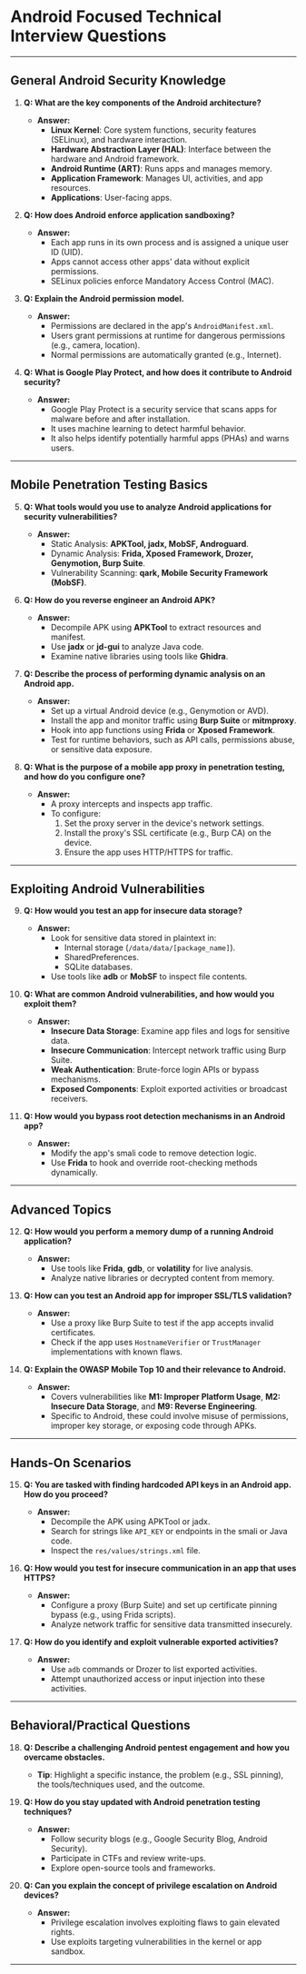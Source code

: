 # Android Focused Technical Interview Questions

---

## **General Android Security Knowledge**
1. **Q: What are the key components of the Android architecture?**
   - **Answer:**
     - **Linux Kernel**: Core system functions, security features (SELinux), and hardware interaction.
     - **Hardware Abstraction Layer (HAL)**: Interface between the hardware and Android framework.
     - **Android Runtime (ART)**: Runs apps and manages memory.
     - **Application Framework**: Manages UI, activities, and app resources.
     - **Applications**: User-facing apps.

2. **Q: How does Android enforce application sandboxing?**
   - **Answer:**
     - Each app runs in its own process and is assigned a unique user ID (UID).
     - Apps cannot access other apps' data without explicit permissions.
     - SELinux policies enforce Mandatory Access Control (MAC).

3. **Q: Explain the Android permission model.**
   - **Answer:**
     - Permissions are declared in the app's `AndroidManifest.xml`.
     - Users grant permissions at runtime for dangerous permissions (e.g., camera, location).
     - Normal permissions are automatically granted (e.g., Internet).

4. **Q: What is Google Play Protect, and how does it contribute to Android security?**
   - **Answer:**
     - Google Play Protect is a security service that scans apps for malware before and after installation.
     - It uses machine learning to detect harmful behavior.
     - It also helps identify potentially harmful apps (PHAs) and warns users.

---

## **Mobile Penetration Testing Basics**
5. **Q: What tools would you use to analyze Android applications for security vulnerabilities?**
   - **Answer:**
     - Static Analysis: **APKTool, jadx, MobSF, Androguard**.
     - Dynamic Analysis: **Frida, Xposed Framework, Drozer, Genymotion, Burp Suite**.
     - Vulnerability Scanning: **qark, Mobile Security Framework (MobSF)**.

6. **Q: How do you reverse engineer an Android APK?**
   - **Answer:**
     - Decompile APK using **APKTool** to extract resources and manifest.
     - Use **jadx** or **jd-gui** to analyze Java code.
     - Examine native libraries using tools like **Ghidra**.

7. **Q: Describe the process of performing dynamic analysis on an Android app.**
   - **Answer:**
     - Set up a virtual Android device (e.g., Genymotion or AVD).
     - Install the app and monitor traffic using **Burp Suite** or **mitmproxy**.
     - Hook into app functions using **Frida** or **Xposed Framework**.
     - Test for runtime behaviors, such as API calls, permissions abuse, or sensitive data exposure.

8. **Q: What is the purpose of a mobile app proxy in penetration testing, and how do you configure one?**
   - **Answer:**
     - A proxy intercepts and inspects app traffic.
     - To configure:
       1. Set the proxy server in the device's network settings.
       2. Install the proxy's SSL certificate (e.g., Burp CA) on the device.
       3. Ensure the app uses HTTP/HTTPS for traffic.

---

## **Exploiting Android Vulnerabilities**
9. **Q: How would you test an app for insecure data storage?**
   - **Answer:**
     - Look for sensitive data stored in plaintext in:
       - Internal storage (`/data/data/[package_name]`).
       - SharedPreferences.
       - SQLite databases.
     - Use tools like **adb** or **MobSF** to inspect file contents.

10. **Q: What are common Android vulnerabilities, and how would you exploit them?**
    - **Answer:**
      - **Insecure Data Storage**: Examine app files and logs for sensitive data.
      - **Insecure Communication**: Intercept network traffic using Burp Suite.
      - **Weak Authentication**: Brute-force login APIs or bypass mechanisms.
      - **Exposed Components**: Exploit exported activities or broadcast receivers.

11. **Q: How would you bypass root detection mechanisms in an Android app?**
    - **Answer:**
      - Modify the app's smali code to remove detection logic.
      - Use **Frida** to hook and override root-checking methods dynamically.

---

## **Advanced Topics**
12. **Q: How would you perform a memory dump of a running Android application?**
    - **Answer:**
      - Use tools like **Frida**, **gdb**, or **volatility** for live analysis.
      - Analyze native libraries or decrypted content from memory.

13. **Q: How can you test an Android app for improper SSL/TLS validation?**
    - **Answer:**
      - Use a proxy like Burp Suite to test if the app accepts invalid certificates.
      - Check if the app uses `HostnameVerifier` or `TrustManager` implementations with known flaws.

14. **Q: Explain the OWASP Mobile Top 10 and their relevance to Android.**
    - **Answer:**
      - Covers vulnerabilities like **M1: Improper Platform Usage**, **M2: Insecure Data Storage**, and **M9: Reverse Engineering**.
      - Specific to Android, these could involve misuse of permissions, improper key storage, or exposing code through APKs.

---

## **Hands-On Scenarios**
15. **Q: You are tasked with finding hardcoded API keys in an Android app. How do you proceed?**
    - **Answer:**
      - Decompile the APK using APKTool or jadx.
      - Search for strings like `API_KEY` or endpoints in the smali or Java code.
      - Inspect the `res/values/strings.xml` file.

16. **Q: How would you test for insecure communication in an app that uses HTTPS?**
    - **Answer:**
      - Configure a proxy (Burp Suite) and set up certificate pinning bypass (e.g., using Frida scripts).
      - Analyze network traffic for sensitive data transmitted insecurely.

17. **Q: How do you identify and exploit vulnerable exported activities?**
    - **Answer:**
      - Use `adb` commands or Drozer to list exported activities.
      - Attempt unauthorized access or input injection into these activities.

---

## **Behavioral/Practical Questions**
18. **Q: Describe a challenging Android pentest engagement and how you overcame obstacles.**
    - **Tip**: Highlight a specific instance, the problem (e.g., SSL pinning), the tools/techniques used, and the outcome.

19. **Q: How do you stay updated with Android penetration testing techniques?**
    - **Answer:**
      - Follow security blogs (e.g., Google Security Blog, Android Security).
      - Participate in CTFs and review write-ups.
      - Explore open-source tools and frameworks.

20. **Q: Can you explain the concept of privilege escalation on Android devices?**
    - **Answer:**
      - Privilege escalation involves exploiting flaws to gain elevated rights.
      - Use exploits targeting vulnerabilities in the kernel or app sandbox.

---